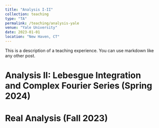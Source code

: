 ```yaml
---
title: "Analysis I-II"
collection: teaching
type: "TA"
permalink: /teaching/analysis-yale
venue: "Yale University"
date: 2023-01-01
location: "New Haven, CT"
---
```


This is a description of a teaching experience. You can use markdown like any other post.

Analysis II: Lebesgue Integration and Complex Fourier Series (Spring 2024)
======


Real Analysis (Fall 2023)
======

